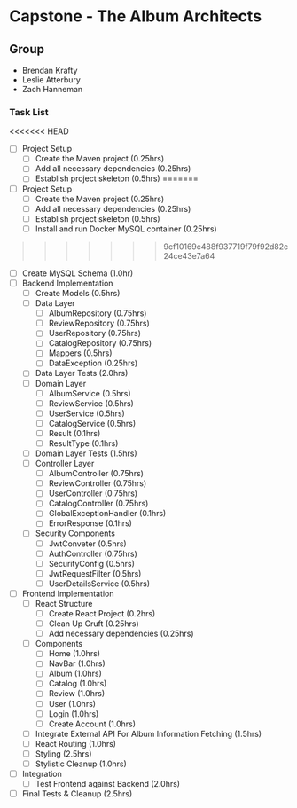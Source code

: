 # Capstone - The Album Architects

## Group
- Brendan Krafty
- Leslie Atterbury
- Zach Hanneman


### Task List

<<<<<<< HEAD
* [ ] Project Setup
    * [ ] Create the Maven project (0.25hrs)
    * [ ] Add all necessary dependencies (0.25hrs)
    * [ ] Establish project skeleton (0.5hrs)
=======
* [ ] Project Setup
    * [ ] Create the Maven project (0.25hrs)
    * [ ] Add all necessary dependencies (0.25hrs)
    * [ ] Establish project skeleton (0.5hrs)
    * [ ] Install and run Docker MySQL container (0.25hrs)
>>>>>>> 9cf10169c488f937719f79f92d82c24ce43e7a64
* [ ] Create MySQL Schema (1.0hr)
* [ ] Backend Implementation
    * [ ] Create Models (0.5hrs)
    * [ ] Data Layer
        * [ ] AlbumRepository (0.75hrs)
        * [ ] ReviewRepository (0.75hrs)
        * [ ] UserRepository (0.75hrs)
        * [ ] CatalogRepository (0.75hrs)
        * [ ] Mappers (0.5hrs)
        * [ ] DataException (0.25hrs)
    * [ ] Data Layer Tests (2.0hrs)
    * [ ] Domain Layer
        * [ ] AlbumService (0.5hrs)
        * [ ] ReviewService (0.5hrs)
        * [ ] UserService (0.5hrs)
        * [ ] CatalogService (0.5hrs)
        * [ ] Result (0.1hrs)
        * [ ] ResultType (0.1hrs)
    * [ ] Domain Layer Tests (1.5hrs)
    * [ ] Controller Layer
        * [ ] AlbumController (0.75hrs)
        * [ ] ReviewController (0.75hrs)
        * [ ] UserController (0.75hrs)
        * [ ] CatalogController (0.75hrs)
        * [ ] GlobalExceptionHandler (0.1hrs)
        * [ ] ErrorResponse (0.1hrs)
    * [ ] Security Components
        * [ ] JwtConveter (0.5hrs)
        * [ ] AuthController (0.75hrs)
        * [ ] SecurityConfig (0.5hrs)
        * [ ] JwtRequestFilter (0.5hrs)
        * [ ] UserDetailsService (0.5hrs)
* [ ] Frontend Implementation
    * [ ] React Structure
        * [ ] Create React Project (0.2hrs)
        * [ ] Clean Up Cruft (0.25hrs)
        * [ ] Add necessary dependencies (0.25hrs)
    * [ ] Components
        * [ ] Home (1.0hrs)
        * [ ] NavBar (1.0hrs)
        * [ ] Album (1.0hrs)
        * [ ] Catalog (1.0hrs)
        * [ ] Review (1.0hrs)
        * [ ] User (1.0hrs)
        * [ ] Login (1.0hrs)
        * [ ] Create Account (1.0hrs)
    * [ ] Integrate External API For Album Information Fetching (1.5hrs)
    * [ ] React Routing (1.0hrs)
    * [ ] Styling (2.5hrs)
    * [ ] Stylistic Cleanup (1.0hrs)
* [ ] Integration
    * [ ] Test Frontend against Backend (2.0hrs)
* [ ] Final Tests & Cleanup (2.5hrs)
